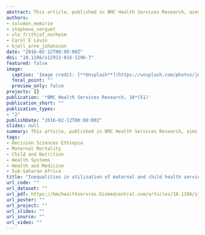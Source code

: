 ```yaml
---
abstract: This article, published in BMC Health Services Research, aims to measure changes in inequality in access to maternal and child health (MCH) interventions and the effect of primary health care (PHC) facilities expansion on the inequality in access to care in Ethiopia. The authors utilize Demographic and Health Survey datasets from Ethiopia (2005 and 2011) to calculate changes in utilization of MCH interventions and child morbidity and estimate concentration and horizontal inequity indices. The findings suggest that expansion of PHC facilities in Ethiopia might have an important role in narrowing the urban-rural and rich-poor gaps observed in health service utilization for selected MCH interventions. 
authors:
- solomon_memirie
- stephane_verguet
- ole_frithjof_norheim
- Carol E Levin
- kjell_arne_johansson
date: "2016-02-12T00:00:00Z"
doi: "10.1186/s12913-016-1296-7"
featured: false
image:
  caption: 'Image credit: [**Unsplash**](https://unsplash.com/photos/jdD8gXaTZsc)'
  focal_point: ""
  preview_only: false
projects: []
publication: '*BMC Health Services Research, 16*(51)'
publication_short: ""
publication_types:
- "2"
publishDate: "2016-02-12T00:00:00Z"
slides: null
summary: This article, published in BMC Health Services Research, aims to measure changes in inequality in access to maternal and child health (MCH) interventions and the effect of primary health care (PHC) facilities expansion on the inequality in access to care in Ethiopia. The authors utilize Demographic and Health Survey datasets from Ethiopia (2005 and 2011) to calculate changes in utilization of MCH interventions and child morbidity and estimate concentration and horizontal inequity indices. The findings suggest that expansion of PHC facilities in Ethiopia might have an important role in narrowing the urban-rural and rich-poor gaps observed in health service utilization for selected MCH interventions. 
tags:
- Decision Sciences Ethiopia
- Maternal Mortality
- Child and Nutrition
- Health Systems
- Health and Medicine
- Sub-Saharan Africa
title: "Inequalities in utilization of maternal and child health services in Ethiopia: the role of primary health care"
url_code: ""
url_dataset: ""
url_pdf: https://bmchealthservres.biomedcentral.com/articles/10.1186/s12913-016-1296-7
url_poster: ""
url_project: ""
url_slides: ""
url_source: ""
url_video: ""
---
```



